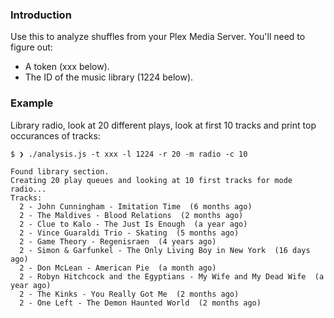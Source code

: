 ### Introduction

Use this to analyze shuffles from your Plex Media Server. You'll need to figure out:

- A token (xxx below).
- The ID of the music library (1224 below).

### Example

Library radio, look at 20 different plays, look at first 10 tracks and print top occurances of tracks:

```
$ ❯ ./analysis.js -t xxx -l 1224 -r 20 -m radio -c 10

Found library section.
Creating 20 play queues and looking at 10 first tracks for mode radio...
Tracks:
  2 - John Cunningham - Imitation Time  (6 months ago)
  2 - The Maldives - Blood Relations  (2 months ago)
  2 - Clue to Kalo - The Just Is Enough  (a year ago)
  2 - Vince Guaraldi Trio - Skating  (5 months ago)
  2 - Game Theory - Regenisraen  (4 years ago)
  2 - Simon & Garfunkel - The Only Living Boy in New York  (16 days ago)
  2 - Don McLean - American Pie  (a month ago)
  2 - Robyn Hitchcock and the Egyptians - My Wife and My Dead Wife  (a year ago)
  2 - The Kinks - You Really Got Me  (2 months ago)
  2 - One Left - The Demon Haunted World  (2 months ago)
```
